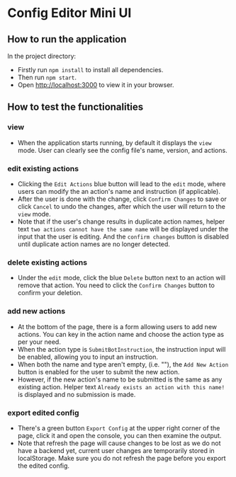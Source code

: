# Config Editor Mini UI

## How to run the application

In the project directory:

- Firstly run `npm install` to install all dependencies.
- Then run `npm start`.
- Open [http://localhost:3000](http://localhost:3000) to view it in your browser.

## How to test the functionalities

### view

- When the application starts running, by default it displays the `view` mode. User can clearly see the config file's name, version, and actions.

### edit existing actions

- Clicking the `Edit Actions` blue button will lead to the `edit` mode, where users can modify the an action's name and instruction (if applicable).
- After the user is done with the change, click `Confirm Changes` to save or click `Cancel` to undo the changes, after which the user will return to the `view` mode.
- Note that if the user's change results in duplicate action names, helper text `two actions cannot have the same name` will be displayed under the input that the user is editing. And the `confirm changes` button is disabled until duplicate action names are no longer detected.

### delete existing actions

- Under the `edit` mode, click the blue `Delete` button next to an action will remove that action. You need to click the `Confirm Changes` button to confirm your deletion.

### add new actions

- At the bottom of the page, there is a form allowing users to add new actions. You can key in the action name and choose the action type as per your need.
- When the action type is `SubmitBotInstruction`, the instruction input will be enabled, allowing you to input an instruction.
- When both the name and type aren't empty, (i.e. ""), the `Add New Action` button is enabled for the user to submit the new action.
- However, if the new action's name to be submitted is the same as any existing action. Helper text `Already exists an action with this name!` is displayed and no submission is made.

### export edited config

- There's a green button `Export Config` at the upper right corner of the page, click it and open the console, you can then examine the output.
- Note that refresh the page will cause changes to be lost as we do not have a backend yet, current user changes are temporarily stored in localStorage. Make sure you do not refresh the page before you export the edited config.
